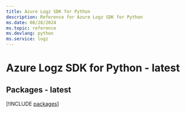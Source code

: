 ```yaml
---
title: Azure Logz SDK for Python
description: Reference for Azure Logz SDK for Python
ms.date: 08/28/2024
ms.topic: reference
ms.devlang: python
ms.service: logz
---
```

# Azure Logz SDK for Python - latest
## Packages - latest
[!INCLUDE [packages](logz-index.md)]